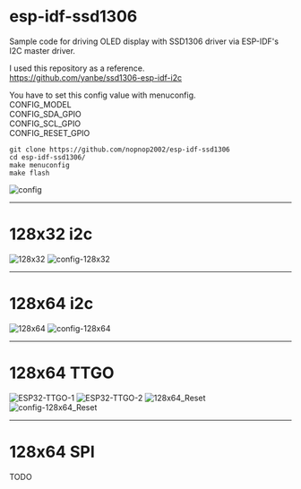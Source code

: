 # esp-idf-ssd1306
Sample code for driving OLED display with SSD1306 driver via ESP-IDF's I2C master driver.   


I used this repository as a reference.   
https://github.com/yanbe/ssd1306-esp-idf-i2c   

You have to set this config value with menuconfig.   
CONFIG_MODEL   
CONFIG_SDA_GPIO   
CONFIG_SCL_GPIO   
CONFIG_RESET_GPIO   

```
git clone https://github.com/nopnop2002/esp-idf-ssd1306
cd esp-idf-ssd1306/
make menuconfig
make flash
```

![config](https://user-images.githubusercontent.com/6020549/56449085-4f458380-6350-11e9-95f8-8583c3f78e80.jpg)

---

# 128x32 i2c

![128x32](https://user-images.githubusercontent.com/6020549/56449097-6d12e880-6350-11e9-8edd-7a8fc5eaeedc.JPG)
![config-128x32](https://user-images.githubusercontent.com/6020549/56449098-700dd900-6350-11e9-8e17-70e5d13d71ae.jpg)

---

# 128x64 i2c

![128x64](https://user-images.githubusercontent.com/6020549/56449101-7dc35e80-6350-11e9-8579-32fff38369c0.JPG)
![config-128x64](https://user-images.githubusercontent.com/6020549/56449105-81ef7c00-6350-11e9-8184-0d5e65bc101d.jpg)

---

# 128x64 TTGO

![ESP32-TTGO-1](https://user-images.githubusercontent.com/6020549/56449111-9764a600-6350-11e9-9902-e2ad1c4aefb0.JPG)
![ESP32-TTGO-2](https://user-images.githubusercontent.com/6020549/56449116-9a5f9680-6350-11e9-86ec-e06648118add.JPG)
![128x64_Reset](https://user-images.githubusercontent.com/6020549/56449118-9e8bb400-6350-11e9-9b90-1eb1f9fa8e99.JPG)
![config-128x64_Reset](https://user-images.githubusercontent.com/6020549/56449119-a186a480-6350-11e9-8e3b-2a1bbd26063b.jpg)

---

# 128x64 SPI

TODO   

